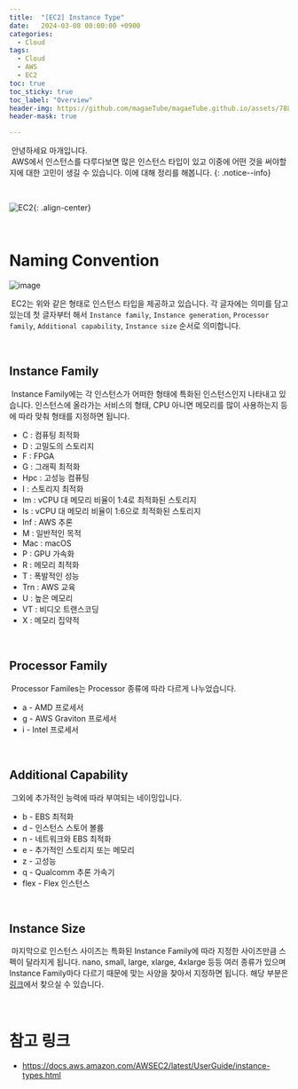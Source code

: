 ```yaml
---
title:  "[EC2] Instance Type"
date:   2024-03-08 00:00:00 +0900
categories:
  - Cloud
tags:
  - Cloud
  - AWS
  - EC2
toc: true
toc_sticky: true
toc_label: "Overview"
header-img: https://github.com/magaeTube/magaeTube.github.io/assets/78892113/8d37d5f9-202a-4978-bd53-26041f8cdd6c
header-mask: true

---
```


&nbsp;안녕하세요 마개입니다.  
&nbsp;AWS에서 인스턴스를 다루다보면 많은 인스턴스 타입이 있고 이중에 어떤 것을 써야할지에 대한 고민이 생길 수 있습니다. 이에 대해 정리를 해봅니다.
{: .notice--info}

<br>

![EC2](https://github.com/magaeTube/magaeTube.github.io/assets/78892113/8d37d5f9-202a-4978-bd53-26041f8cdd6c){: .align-center}

<br>

# Naming Convention

![image](https://github.com/magaeTube/magaeTube.github.io/assets/78892113/819af885-d863-4938-b538-3ea6483cc6fd)

&nbsp;EC2는 위와 같은 형태로 인스턴스 타입을 제공하고 있습니다. 각 글자에는 의미를 담고 있는데 첫 글자부터 해서 `Instance family`, `Instance generation`, `Processor family`, `Additional capability`, `Instance size` 순서로 의미합니다.

<br>

## Instance Family

&nbsp;Instance Family에는 각 인스턴스가 어떠한 형태에 특화된 인스턴스인지 나타내고 있습니다. 인스턴스에 올라가는 서비스의 형태, CPU 아니면 메모리를 많이 사용하는지 등에 따라 맞춰 형태를 지정하면 됩니다.

* C : 컴퓨팅 최적화
* D : 고밀도의 스토리지
* F : FPGA
* G : 그래픽 최적화
* Hpc : 고성능 컴퓨팅
* I : 스토리지 최적화
* Im : vCPU 대 메모리 비율이 1:4로 최적화된 스토리지
* Is : vCPU 대 메모리 비율이 1:6으로 최적화된 스토리지
* Inf : AWS 추론
* M : 일반적인 목적
* Mac : macOS
* P : GPU 가속화
* R : 메모리 최적화
* T : 폭발적인 성능
* Trn : AWS 교육
* U : 높은 메모리
* VT : 비디오 트랜스코딩
* X : 메모리 집약적

<br>

## Processor Family

&nbsp;Processor Familes는 Processor 종류에 따라 다르게 나누었습니다.

* a - AMD 프로세서
* g - AWS Graviton 프로세서
* i - Intel 프로세서

<br>

## Additional Capability

&nbsp;그외에 추가적인 능력에 따라 부여되는 네이밍입니다.

* b - EBS 최적화
* d - 인스턴스 스토어 볼륨
* n - 네트워크와 EBS 최적화
* e - 추가적인 스토리지 또는 메모리
* z - 고성능
* q - Qualcomm 추론 가속기
* flex - Flex 인스턴스

<br>

## Instance Size

&nbsp;마지막으로 인스턴스 사이즈는 특화된 Instance Family에 따라 지정한 사이즈만큼 스펙이 달라지게 됩니다. nano, small, large, xlarge, 4xlarge 등등 여러 종류가 있으며 Instance Family마다 다르기 때문에 맞는 사양을 찾아서 지정하면 됩니다. 해당 부분은 <a href="https://docs.aws.amazon.com/AWSEC2/latest/UserGuide/instance-types.html#AvailableInstanceTypes">링크</a>에서 찾으실 수 있습니다.

<br>

# 참고 링크
* <a href="https://docs.aws.amazon.com/AWSEC2/latest/UserGuide/instance-types.html">https://docs.aws.amazon.com/AWSEC2/latest/UserGuide/instance-types.html</a>